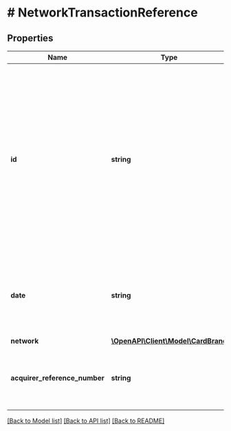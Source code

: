 # # NetworkTransactionReference

## Properties

Name | Type | Description | Notes
------------ | ------------- | ------------- | -------------
**id** | **string** | Transaction reference id returned by the scheme. For Visa and Amex, this is the \&quot;Tran id\&quot; field in response. For MasterCard, this is the \&quot;BankNet reference id\&quot; field in response. For Discover, this is the \&quot;NRID\&quot; field in response. The pattern we expect for this field from Visa/Amex/CB/Discover is numeric, Mastercard/BNPP is alphanumeric and Paysecure is alphanumeric with special character -. |
**date** | **string** | The date that the transaction was authorized by the scheme. This field may not be returned for all networks. MasterCard refers to this field as \&quot;BankNet reference date. | [optional]
**network** | [**\OpenAPI\Client\Model\CardBrand**](CardBrand.md) |  | [optional]
**acquirer_reference_number** | **string** | Reference ID issued for the card transaction. This ID can be used to track the transaction across processors, card brands and issuing banks. | [optional]

[[Back to Model list]](../../README.md#models) [[Back to API list]](../../README.md#endpoints) [[Back to README]](../../README.md)
